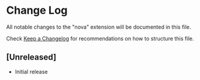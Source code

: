 # Change Log

All notable changes to the "nova" extension will be documented in this file.

Check [Keep a Changelog](http://keepachangelog.com/) for recommendations on how to structure this file.

## [Unreleased]

- Initial release
